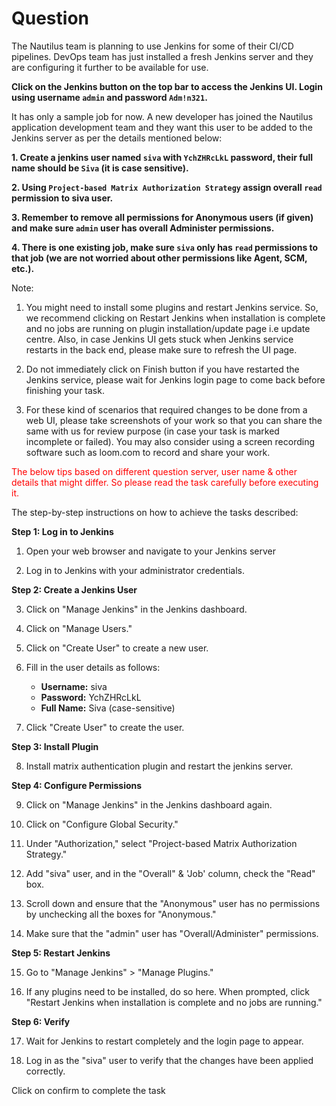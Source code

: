 # Question
The Nautilus team is planning to use Jenkins for some of their CI/CD pipelines. DevOps team has just installed a fresh Jenkins server and they are configuring it further to be available for use.

**Click on the Jenkins button on the top bar to access the Jenkins UI. Login using username `admin` and password `Adm!n321`.**

It has only a sample job for now. A new developer has joined the Nautilus application development team and they want this user to be added to the Jenkins server as per the details mentioned below:

**1. Create a jenkins user named `siva` with `YchZHRcLkL` password, their full name should be `Siva` (it is case sensitive).**

**2. Using `Project-based Matrix Authorization Strategy` assign overall `read` permission to siva user.**

**3. Remember to remove all permissions for Anonymous users (if given) and make sure `admin` user has overall Administer permissions.**

**4. There is one existing job, make sure `siva` only has `read` permissions to that job (we are not worried about other permissions like Agent, SCM, etc.).**

Note:
1. You might need to install some plugins and restart Jenkins service. So, we recommend clicking on Restart Jenkins when installation is complete and no jobs are running on plugin installation/update page i.e update centre. Also, in case Jenkins UI gets stuck when Jenkins service restarts in the back end, please make sure to refresh the UI page.

2. Do not immediately click on Finish button if you have restarted the Jenkins service, please wait for Jenkins login page to come back before finishing your task.

3. For these kind of scenarios that required changes to be done from a web UI, please take screenshots of your work so that you can share the same with us for review purpose (in case your task is marked incomplete or failed). You may also consider using a screen recording software such as loom.com to record and share your work.

<span style="color: red;">The below tips based on different question server, user name & other details that might differ. So please read the task carefully before executing it. </span>

The step-by-step instructions on how to achieve the tasks described:

**Step 1: Log in to Jenkins**

1. Open your web browser and navigate to your Jenkins server

2. Log in to Jenkins with your administrator credentials.

**Step 2: Create a Jenkins User**

3. Click on "Manage Jenkins" in the Jenkins dashboard.

4. Click on "Manage Users."

5. Click on "Create User" to create a new user.

6. Fill in the user details as follows:
   - **Username:** siva
   - **Password:** YchZHRcLkL
   - **Full Name:** Siva (case-sensitive)

7. Click "Create User" to create the user.

**Step 3: Install Plugin**

8. Install matrix authentication plugin and restart the jenkins server.

**Step 4: Configure Permissions**

9. Click on "Manage Jenkins" in the Jenkins dashboard again.

10. Click on "Configure Global Security."

11. Under "Authorization," select "Project-based Matrix Authorization Strategy."

12. Add "siva" user, and in the "Overall" & 'Job' column, check the "Read" box.

13. Scroll down and ensure that the "Anonymous" user has no permissions by unchecking all the boxes for "Anonymous."

14. Make sure that the "admin" user has "Overall/Administer" permissions.


**Step 5: Restart Jenkins**

15. Go to "Manage Jenkins" > "Manage Plugins."

16. If any plugins need to be installed, do so here. When prompted, click "Restart Jenkins when installation is complete and no jobs are running."

**Step 6: Verify**

17. Wait for Jenkins to restart completely and the login page to appear.

18. Log in as the "siva" user to verify that the changes have been applied correctly.

Click on confirm to complete the task